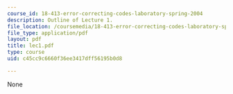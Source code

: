 ```yaml
---
course_id: 18-413-error-correcting-codes-laboratory-spring-2004
description: Outline of Lecture 1.
file_location: /coursemedia/18-413-error-correcting-codes-laboratory-spring-2004/c45cc9c6660f36ee3417dff56195b0d8_lec1.pdf
file_type: application/pdf
layout: pdf
title: lec1.pdf
type: course
uid: c45cc9c6660f36ee3417dff56195b0d8

---
```

None